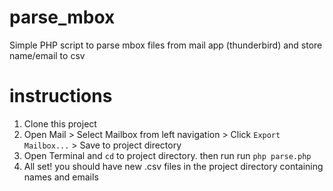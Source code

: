 # parse_mbox
Simple PHP script to parse mbox files from mail app (thunderbird) and store name/email to csv

# instructions 

1) Clone this project
2) Open Mail > Select Mailbox from left navigation > Click `Export Mailbox...` > Save to project directory
3) Open Terminal and  `cd` to project directory.  then run  run `php parse.php`
4) All set! you should have new .csv files in the project directory containing names and emails  
